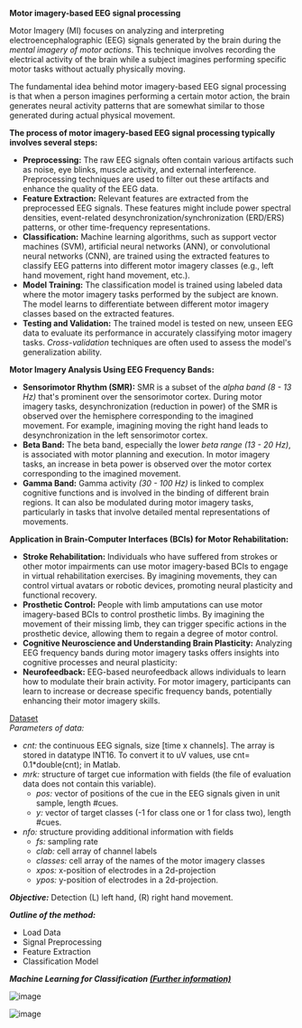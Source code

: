 **Motor imagery-based EEG signal processing**

Motor Imagery (MI)  focuses on analyzing and interpreting electroencephalographic (EEG) signals generated by the brain during the *mental imagery of motor actions*. This technique involves recording the electrical activity of the brain  while a subject imagines performing specific motor tasks without actually physically moving.

The fundamental idea behind motor imagery-based EEG signal processing is that when a person imagines performing a certain motor action, the brain generates neural activity patterns that are somewhat similar to those generated during actual physical movement. 

**The process of motor imagery-based EEG signal processing typically involves several steps:**
  - **Preprocessing:** The raw EEG signals often contain various artifacts such as noise, eye blinks, muscle activity, and external interference. Preprocessing techniques are used to filter out these artifacts and enhance the quality of the EEG data.
  - **Feature Extraction:** Relevant features are extracted from the preprocessed EEG signals. These features might include power spectral densities, event-related desynchronization/synchronization (ERD/ERS) patterns, or other time-frequency representations. 
  - **Classification:** Machine learning algorithms, such as support vector machines (SVM), artificial neural networks (ANN), or convolutional neural networks (CNN), are trained using the extracted features to classify EEG patterns into different motor imagery classes (e.g., left hand movement, right hand movement, etc.).
  - **Model Training:** The classification model is trained using labeled data where the motor imagery tasks performed by the subject are known. The model learns to differentiate between different motor imagery classes based on the extracted features.
  - **Testing and Validation:** The trained model is tested on new, unseen EEG data to evaluate its performance in accurately classifying motor imagery tasks. *Cross-validation* techniques are often used to assess the model's generalization ability.

**Motor Imagery Analysis Using EEG Frequency Bands:**
  - **Sensorimotor Rhythm (SMR):** SMR is a subset of the *alpha band (8 - 13 Hz)* that's prominent over the sensorimotor cortex. During motor imagery tasks, desynchronization (reduction in power) of the SMR is observed over the hemisphere corresponding to the imagined movement. For example, imagining moving the right hand leads to desynchronization in the left sensorimotor cortex.
  - **Beta Band:** The beta band, especially the lower *beta range (13 - 20 Hz)*, is associated with motor planning and execution. In motor imagery tasks, an increase in beta power is observed over the motor cortex corresponding to the imagined movement.
  - **Gamma Band:** Gamma activity *(30 - 100 Hz)* is linked to complex cognitive functions and is involved in the binding of different brain regions. It can also be modulated during motor imagery tasks, particularly in tasks that involve detailed mental representations of movements.

**Application in Brain-Computer Interfaces (BCIs) for Motor Rehabilitation:**
  - **Stroke Rehabilitation:** Individuals who have suffered from strokes or other motor impairments can use motor imagery-based BCIs to engage in virtual rehabilitation exercises. By imagining movements, they can control virtual avatars or robotic devices, promoting neural plasticity and functional recovery.
  - **Prosthetic Control:** People with limb amputations can use motor imagery-based BCIs to control prosthetic limbs. By imagining the movement of their missing limb, they can trigger specific actions in the prosthetic device, allowing them to regain a degree of motor control.
  - **Cognitive Neuroscience and Understanding Brain Plasticity:** Analyzing EEG frequency bands during motor imagery tasks offers insights into cognitive processes and neural plasticity:
  - **Neurofeedback:** EEG-based neurofeedback allows individuals to learn how to modulate their brain activity. For motor imagery, participants can learn to increase or decrease specific frequency bands, potentially enhancing their motor imagery skills.


[Dataset](https://www.bbci.de/competition/iv/desc_1.html)<br/>
*Parameters of data:*
  - *cnt:* the continuous EEG signals, size [time x channels]. The array is stored in datatype INT16. To convert it to uV values, use cnt= 0.1*double(cnt); in Matlab.
  - *mrk:* structure of target cue information with fields (the file of evaluation data does not contain this variable).
     - *pos:* vector of positions of the cue in the EEG signals given in unit sample, length #cues.
     - *y:* vector of target classes (-1 for class one or 1 for class two), length #cues.
  - *nfo:* structure providing additional information with fields
     - *fs:* sampling rate
     - *clab:* cell array of channel labels
     - *classes:* cell array of the names of the motor imagery classes
     - *xpos:* x-position of electrodes in a 2d-projection
     - *ypos:* y-position of electrodes in a 2d-projection.









***Objective:*** Detection (L) left hand, (R) right hand movement.

***Outline of the method:***
 - Load Data                                
 - Signal Preprocessing 
 - Feature Extraction 
 - Classification Model
  

***Machine Learning for Classification  [(Further information)](https://github.com/RezaSaadatyar/Machine-Learning-with-Python)***

![image](https://user-images.githubusercontent.com/96347878/190417118-64b4783e-dbd4-4924-836c-7388492ebfc4.png)

![image](https://user-images.githubusercontent.com/96347878/190417444-9521556e-03ee-40a2-aaa7-4e4fcc96d8c4.png)


